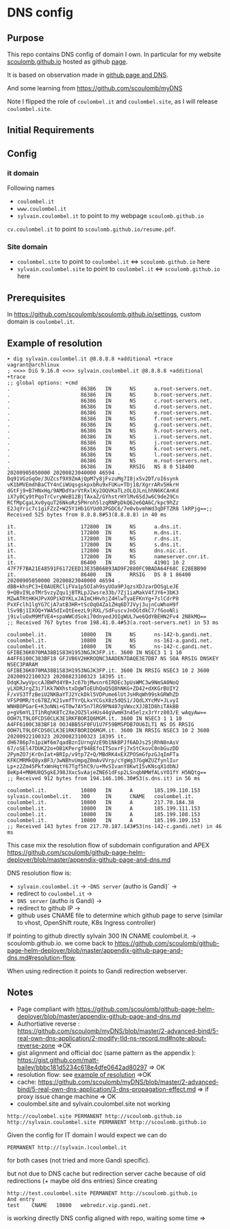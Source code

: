 # DNS config

## Purpose

This repo contains DNS config of domain I own.
In particular for my website  [scoulomb.github.io](scoulomb.github.io) hosted as github [page](https://github.com/scoulomb/scoulomb.github.io).

It is based on observation made in [github page and DNS](https://github.com/scoulomb/github-page-helm-deployer/blob/master/appendix-github-page-and-dns.md).

And some learning from https://github.com/scoulomb/myDNS

Note I flipped the role of `coulombel.it` and `coulombel.site`, as I will release `coulombel.site`.

## Initial Requirements

## Config

### it domain

Following names 
- `coulombel.it`
- `www.coulombel.it`
- `sylvain.coulombel.it`
to point to my webpage `scoulomb.github.io`

`cv.coulombel.it` to point to  `scoulomb.github.io/resume.pdf`.

### Site domain

- `coulombel.site` to point to  `coulombel.it` <=> `scoulomb.github.io` here
- `sylvain.coulombel.site` to point to `coulombel.it` <=> `scoulomb.github.io` here

## Prerequisites

In https://github.com/scoulomb/scoulomb.github.io/settings, custom domain is `coulombel.it`.

## Example of resolution 

````shell script
➤ dig sylvain.coulombel.it @8.8.8.8 +additional +trace                   vagrant@archlinux
; <<>> DiG 9.16.0 <<>> sylvain.coulombel.it @8.8.8.8 +additional +trace
;; global options: +cmd
.                       86386   IN      NS      a.root-servers.net.
.                       86386   IN      NS      b.root-servers.net.
.                       86386   IN      NS      c.root-servers.net.
.                       86386   IN      NS      d.root-servers.net.
.                       86386   IN      NS      e.root-servers.net.
.                       86386   IN      NS      f.root-servers.net.
.                       86386   IN      NS      g.root-servers.net.
.                       86386   IN      NS      h.root-servers.net.
.                       86386   IN      NS      i.root-servers.net.
.                       86386   IN      NS      j.root-servers.net.
.                       86386   IN      NS      k.root-servers.net.
.                       86386   IN      NS      l.root-servers.net.
.                       86386   IN      NS      m.root-servers.net.
.                       86386   IN      RRSIG   NS 8 0 518400 20200905050000 20200823040000 46594 . Dq91VGzGqOe/3UZcsf9X9ZmAjQpM7y8jFvzuMg7I8jxSv2DT/oI6synk vK1bMVEmdhBaCTY4nCiWUqsgskpxbRu9xFUKu+TDj18/XgrrARv5HkrH dGtFj9+B7HNxHq/9AMDdYarVtRxlKy2OQVKaTLzOLQJLnLhhN6KCAnKd iX7y0Cy9tPqoTrCvryWeB12BjTAxaZ/GYhstrHYlMv6SdJw6C9de29Cn RCfMpCgaLXv0yquT26NkoRz5PHroh5lzqRNPpDkQ62e6QA6C/kpc9hZz E2JqYric7c1giFZzZ+W25Y1Hb1GYUd0JPGDC6/7e0vbvmhWd3qDFTZR8 lkRPjg==;; Received 525 bytes from 8.8.8.8#53(8.8.8.8) in 40 ms

it.                     172800  IN      NS      a.dns.it.
it.                     172800  IN      NS      m.dns.it.
it.                     172800  IN      NS      r.dns.it.
it.                     172800  IN      NS      s.dns.it.
it.                     172800  IN      NS      dns.nic.it.
it.                     172800  IN      NS      nameserver.cnr.it.
it.                     86400   IN      DS      41901 10 2 47F7F7BA21E48591F6172EED13E35B66B93AD9F2880FC9BADA64F68C E28EBB90
it.                     86400   IN      RRSIG   DS 8 1 86400 20200905050000 20200823040000 46594 . dBB+khsPC3+E0AUERCliFVa1p5OIah9syUOa9PJqzsXDJzarDOSgLeJE 9+QBvI9LoTMr5vzyZqu1jBTRLpJ2wsre33b/7Zj1iaMakV4fJY6+3bK3 MZwATRtHKHJPvXOPikDYKLxJAImCHHvhjZ4HlwTyaEFKnYg+7slCdrP8 PxXFclh1lgYG7CjA7atB3HR+tScOqO4Za1ZHq6D7JVyj3ujnCuWhoH9f lSv9Bj1IXOQ+YWA5dIxQtEeezL9jRXL/SdFuscvJnOGtdkC7/fGooNli j9ivluOxM9MfVE4+spaWWCdSoki70dnyedJOIgWUL7we6QdYBEHN2Fv4 2N8kMQ==
;; Received 767 bytes from 198.41.0.4#53(a.root-servers.net) in 53 ms

coulombel.it.           10800   IN      NS      ns-142-b.gandi.net.
coulombel.it.           10800   IN      NS      ns-161-a.gandi.net.
coulombel.it.           10800   IN      NS      ns-142-c.gandi.net.
GFIBE36K070MA38B1S83H1953NGJK3FP.it. 3600 IN NSEC3 1 1 10 A4FF6100C383BF18 GFJVB6V2HKROQNC3AADEN7DAQE3E7DB7 NS SOA RRSIG DNSKEY NSEC3PARAM
GFIBE36K070MA38B1S83H1953NGJK3FP.it. 3600 IN RRSIG NSEC3 10 2 3600 20200922100323 20200823100323 18395 it. DdqKJwyVpccAJBWPd4YB+Jc67bjMwsnr6IRDEc3pUsWMC3w9NmSA0NoQ yLXDRJrgZ3i7lKk7WXhstxDgWToEUhQoQ5Q8hNKG+ZD42+dXKGrBUIY2 F/xVS3TfzBeiU2NKBaYTJ2YckDkl5VDPume6lUtJsHRqWh99skGRWhZD VFSP0MR/tc67BZ/K21vmfTYrQLkxYCGsX8z5dQS1/JQdLXYcMV+JLvyI WNHBOPGarE+K3oNNi+GT0w7AY5n7lRG9PN487gVWxcXJJBID8hiTAkBB p+gV6mYLIT1hRqhK8Tc2Xe2OZ5lxHUs44gVwmH3n45elzx3rYrz803/E wAqyAw==
OOH7LT9LOFCDS0CLK3E1RKFBORIQ6MGM.it. 3600 IN NSEC3 1 1 10 A4FF6100C383BF18 OOJ4BB5SF0FU1U7F59BMSPDB7OU6ILT1 NS DS RRSIG
OOH7LT9LOFCDS0CLK3E1RKFBORIQ6MGM.it. 3600 IN RRSIG NSEC3 10 2 3600 20200922100323 20200823100323 18395 it. dH6786p7n1piWf6m7qadBznIUrngVzE9b1NkBPJf6ADJs25jRhN8nAsV 67/oSEl47DUK22o+OB1KPergf948EfoITSoxrFj7xStCkovC0nbGuzDD 2PymZO7jKrOnIat+BRIp/v9tp7Z+Q/MBdRK4xEXZPOSmGfpzGJqImFTa KFKCMRMkQ8yxBF3/3wNBhvUmpqZ0mAvVVrp/cYgWg37GgWZUZfynlIur Lp+z2Zm45PkfxWnHqtY67Tgf5hC9/u+MvSIvanY8KwtI5vKNsqX1dbNJ 8eKp4+MNHU8Q5gkEJ98JXxcSvAajeZNE61dFsp2LSnqbNMWfALsYO1fY H5NQtg==
;; Received 912 bytes from 194.146.106.30#53(s.dns.it) in 56 ms

coulombel.it.           10800   IN      A       185.199.110.153
sylvain.coulombel.it.   300     IN      CNAME   coulombel.it.
coulombel.it.           10800   IN      A       217.70.184.38
coulombel.it.           10800   IN      A       185.199.111.153
coulombel.it.           10800   IN      A       185.199.108.153
coulombel.it.           10800   IN      A       185.199.109.153
;; Received 143 bytes from 217.70.187.143#53(ns-142-c.gandi.net) in 46 ms
````


This case mix the resolution flow of subdomain configuration and APEX
https://github.com/scoulomb/github-page-helm-deployer/blob/master/appendix-github-page-and-dns.md

DNS resolution flow is: 
- `sylvain.coulombel.it` ->
-`DNS server` (autho is Gandi)` ->
- redirect to `coulombel.it` ->
- `DNS server` (autho is Gandi) ->
- redirect to github IP ->
- github uses CNAME file to determine which github page to serve (similar to vhost, OpenShift route, K8s Ingress controller)

If pointing to github directly 
sylvain 300 IN CNAME coulombel.it. -> scoulomb.github.io.
we come back to https://github.com/scoulomb/github-page-helm-deployer/blob/master/appendix-github-page-and-dns.md#resolution-flow,

When using redirection it points to Gandi redirection webserver.

## Notes 

- Page compliant with https://github.com/scoulomb/github-page-helm-deployer/blob/master/appendix-github-page-and-dns.md
- Authortiative reverse : https://github.com/scoulomb/myDNS/blob/master/2-advanced-bind/5-real-own-dns-application/2-modify-tld-ns-record.md#note-about-reverse-zone =>OK
- gist alignment and official doc (same pattern as the appendix ): https://gist.github.com/matt-bailey/bbbc181d5234c618e4dfe0642ad80297 => OK
- resolution flow: see [example of resolution](#Example-of-resolution) =>OK
- cache: https://github.com/scoulomb/myDNS/blob/master/2-advanced-bind/5-real-own-dns-application/3-dns-propagation-effect.md
=> if proxy issue change machine => OK
- coulombel.site and sylvain.coulombel.site not working 

````shell script
http://coulombel.site PERMANENT http://scoulomb.github.io
http://sylvain.coulombel.site PERMANENT http://scoulomb.github.io
````

Given the config for IT domain I would expect we can do

`PERMANENT http://(sylvain.)coulombel.it` 

for both cases (not tried and more Gandi specific).

but not due to DNS cache but redirection server cache because of old redirections (+ maybe old dns entries)
Since creating

````shell script
http://test.coulombel.site PERMANENT http://scoulomb.github.io 
And entry
test	CNAME	10800	webredir.vip.gandi.net.
````

is working directly
DNS config aligned with repo, waiting some time => 